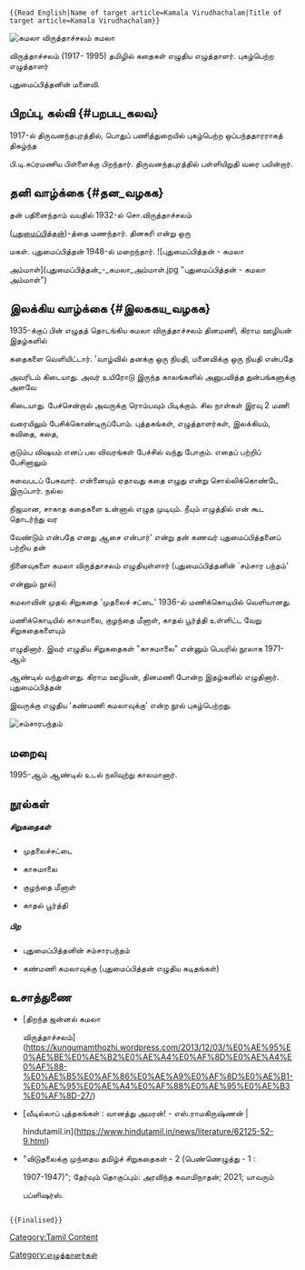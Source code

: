 ```{=mediawiki}
{{Read English|Name of target article=Kamala Virudhachalam|Title of target article=Kamala Virudhachalam}}
```
![கமலா விருத்தாச்சலம்](கமலா_அம்மாள்_1.jpg "கமலா விருத்தாச்சலம்") கமலா
விருத்தாச்சலம் (1917- 1995) தமிழில் கதைகள் எழுதிய எழுத்தாளர். புகழ்பெற்ற எழுத்தாளர்
புதுமைப்பித்தனின் மனைவி.

## பிறப்பு, கல்வி {#பறபப_கலவ}

1917-ல் திருவனந்தபுரத்தில், பொதுப் பணித்துறையில் புகழ்பெற்ற ஒப்பந்ததாரராகத் திகழ்ந்த
பி.டி.சுப்ரமணிய பிள்ளைக்கு பிறந்தார். திருவனந்தபுரத்தில் பள்ளியிறுதி வரை பயின்றார்.

## தனி வாழ்க்கை {#தன_வழகக}

தன் பதினைந்தாம் வயதில் 1932-ல் சொ.விருத்தாச்சலம்
([புதுமைப்பித்தன்](புதுமைப்பித்தன் "wikilink"))-த்தை மணந்தார். தினகரி என்று ஒரு
மகள். புதுமைப்பித்தன் 1948-ல் மறைந்தார். ![புதுமைப்பித்தன் - கமலா
அம்மாள்](புதுமைப்பித்தன்_-_கமலா_அம்மாள்.jpg "புதுமைப்பித்தன் - கமலா அம்மாள்")

## இலக்கிய வாழ்க்கை {#இலககய_வழகக}

1935-க்குப் பின் எழுதத் தொடங்கிய கமலா விருத்தாச்சலம் தினமணி, கிராம ஊழியன் இதழ்களில்
கதைகளை வெளியிட்டார். 'வாழ்வில் தனக்கு ஒரு நியதி, மனைவிக்கு ஒரு நியதி என்பதே
அவரிடம் கிடையாது. அவர் உயிரோடு இருந்த காலங்களில் அனுபவித்த துன்பங்களுக்கு அளவே
கிடையாது. பேச்சென்றால் அவருக்கு ரொம்பவும் பிடிக்கும். சில நாள்கள் இரவு 2 மணி
வரையிலும் பேசிக்கொண்டிருப்போம். புத்தகங்கள், எழுத்தாளர்கள், இலக்கியம், கவிதை, கதை,
குடும்ப விஷயம் எனப் பல விவரங்கள் பேச்சில் வந்து போகும். எதைப் பற்றிப் பேசினாலும்
சுவைபடப் பேசுவார். என்னையும் ஏதாவது கதை எழுது என்று சொல்லிக்கொண்டே இருப்பார். நல்ல
நிஜமான, சாகாத கதைகளை உன்னால் எழுத முடியும். நீயும் எழுத்தில் என் கூட தொடர்ந்து வர
வேண்டும் என்பதே எனது ஆசை என்பார்\' என்று தன் கணவர் புதுமைப்பித்தனைப் பற்றிய தன்
நினைவுகளை கமலா விருத்தாசலம் எழுதியுள்ளார் (புதுமைப்பித்தனின் \`சம்சார பந்தம்'
என்னும் நூல்)

கமலாவின் முதல் சிறுகதை \'முதலைச் சட்டை' 1936-ல் மணிக்கொடியில் வெளியானது.
மணிக்கொடியில் காசுமாலை, குழந்தை மீனாள், காதல் பூர்த்தி உள்ளிட்ட வேறு சிறுகதைகளையும்
எழுதினார். இவர் எழுதிய சிறுகதைகள் \"காசுமாலை" என்னும் பெயரில் நூலாக 1971-ஆம்
ஆண்டில் வந்துள்ளது. கிராம ஊழியன், தினமணி போன்ற இதழ்களில் எழுதினார். புதுமைப்பித்தன்
இவருக்கு எழுதிய \'கண்மணி கமலாவுக்கு' என்ற நூல் புகழ்பெற்றது.
![சம்சாரபந்தம்](Kamala1.png "சம்சாரபந்தம்")

## மறைவு

1995-ஆம் ஆண்டில் உடல் நலிவுற்று காலமானார்.

## நூல்கள்

##### சிறுகதைகள்

-   முதலைச்சட்டை
-   காசுமாலை
-   குழந்தை மீனாள்
-   காதல் பூர்த்தி

##### பிற

-   புதுமைப்பித்தனின் சம்சாரபந்தம்
-   கண்மணி கமலாவுக்கு (புதுமைப்பித்தன் எழுதிய கடிதங்கள்)

## உசாத்துணை

-   [திறந்த ஜன்னல் கமலா
    விருத்தாச்சலம்](https://kungumamthozhi.wordpress.com/2013/12/03/%E0%AE%95%E0%AE%BE%E0%AE%B2%E0%AE%A4%E0%AF%8D%E0%AE%A4%E0%AF%88-%E0%AE%B5%E0%AF%86%E0%AE%A9%E0%AF%8D%E0%AE%B1-%E0%AE%95%E0%AE%A4%E0%AF%88%E0%AE%95%E0%AE%B3%E0%AF%8D-27/)
-   [வீடில்லாப் புத்தகங்கள் : வானத்து அமரன்! - எஸ்.ராமகிருஷ்ணன் \|
    hindutamil.in](https://www.hindutamil.in/news/literature/62125-52-9.html)
-   \"விடுதலைக்கு முந்தைய தமிழ்ச் சிறுகதைகள் - 2 (பெண்ணெழுத்து - 1 :
    1907-1947)\"; தேர்வும் தொகுப்பும்: அரவிந்த சுவாமிநாதன்; 2021; யாவரும்
    பப்ளிஷர்ஸ்.

```{=mediawiki}
{{Finalised}}
```
[Category:Tamil Content](Category:Tamil_Content "wikilink")
[Category:எழுத்தாளர்கள்](Category:எழுத்தாளர்கள் "wikilink")
